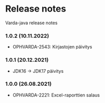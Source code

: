 # Release notes

Varda-java release notes

### 1.0.2 (10.11.2022)
- OPHVARDA-2543: Kirjastojen päivitys

### 1.0.1 (20.12.2021)
- JDK16 -> JDK17 päivitys

### 1.0.0 (26.08.2021)
- OPHVARDA-2221: Excel-raporttien salaus
